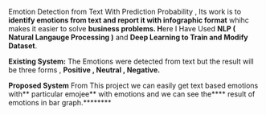 Emotion Detection from Text With Prediction Probability , Its work is to **identify emotions from text and report it with infographic format** whihc makes it easier to solve **business problems.
H**ere I Have Used **NLP ( Natural Langauge Processing )** and **Deep Learning to Train and Modify Dataset**.

**Existing System:**
The Emotions were detected from text but the result will be three forms , **Positive , Neutral , Negative.**

**Proposed System**
From This project we can easily get text based emotions with** particular emojee** with emotions and we can see the**** result of emotions in bar graph.********
